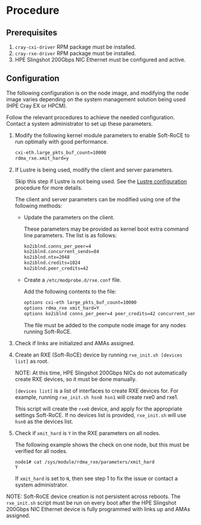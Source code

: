# Procedure

## Prerequisites

1. `cray-cxi-driver` RPM package must be installed.
2. `cray-rxe-driver` RPM package must be installed.
3. HPE Slingshot 200Gbps NIC Ethernet must be configured and active.

## Configuration

The following configuration is on the node image, and modifying the node image varies depending on the system management solution being used (HPE Cray EX or HPCM).

Follow the relevant procedures to achieve the needed configuration. Contact a system administrator to set up these parameters.

1. Modify the following kernel module parameters to enable Soft-RoCE to run optimally with good performance.

   ```bash
   cxi-eth.large_pkts_buf_count=10000
   rdma_rxe.xmit_hard=y
   ```

2. If Lustre is being used, modify the client and server parameters.

   Skip this step if Lustre is not being used.
   See the [Lustre configuration](lustre_network_driver_lnd_ko2iblnd_configuration.md#lustre-network-driver-lnd-ko2iblnd-configuration) procedure for more details.

   The client and server parameters can be modified using one of the following methods:

   - Update the parameters on the client.

     These parameters may be provided as kernel boot extra command line parameters.
     The list is as follows:

     ```bash
     ko2iblnd.conns_per_peer=4
     ko2iblnd.concurrent_sends=84
     ko2iblnd.ntx=2048
     ko2iblnd.credits=1024
     ko2iblnd.peer_credits=42
     ```

   - Create a `/etc/modprobe.d/rxe.conf` file.

     Add the following contents to the file:

     ```bash
     options cxi-eth large_pkts_buf_count=10000
     options rdma_rxe xmit_hard=Y
     options ko2iblnd conns_per_peer=4 peer_credits=42 concurrent_sends=84 ntx=2048 credits=1024
     ```

     The file must be added to the compute node image for any nodes running Soft-RoCE.

3. Check if links are initialized and AMAs assigned.

4. Create an RXE (Soft-RoCE) device by running `rxe_init.sh [devices list]` as root.

   NOTE: At this time, HPE Slingshot 200Gbps NICs do not automatically create RXE devices, so it must be done manually.

   `[devices list]` is a list of interfaces to create RXE devices for.
   For example, running `rxe_init.sh hsn0 hsn1` will create rxe0 and rxe1.

   This script will create the `rxe0` device, and apply for the appropriate settings Soft-RoCE.
   If no devices list is provided, `rxe_init.sh` will use `hsn0` as the devices list.

5. Check if `xmit_hard` is `Y` in the RXE parameters on all nodes.

   The following example shows the check on one node, but this must be verified for all nodes.

   ```console
   node1# cat /sys/module/rdma_rxe/parameters/xmit_hard
   Y
   ```

   If `xmit_hard` is set to `N`, then see step 1 to fix the issue or contact a system administrator.

NOTE: Soft-RoCE device creation is not persistent across reboots.
The `rxe_init.sh` script must be run on every boot after the HPE Slingshot 200Gbps NIC Ethernet device is fully programmed with links up and AMAs assigned.


